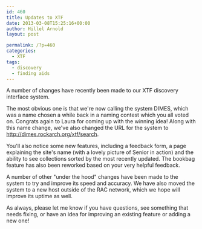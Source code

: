 ```yaml
---
id: 460
title: Updates to XTF
date: 2013-03-08T15:25:16+00:00
author: Hillel Arnold
layout: post

permalink: /?p=460
categories:
  - XTF
tags:
  - discovery
  - finding aids
---
```

A number of changes have recently been made to our XTF discovery interface system.

The most obvious one is that we're now calling the system DIMES, which was a name chosen a while back in a naming contest which you all voted on. Congrats again to Laura for coming up with the winning idea! Along with this name change, we've also changed the URL for the system to <http://dimes.rockarch.org/xtf/search>.<!--more-->

You'll also notice some new features, including a feedback form, a page explaining the site's name (with a lovely picture of Senior in action) and the ability to see collections sorted by the most recently updated. The bookbag feature has also been reworked based on your very helpful feedback.

A number of other "under the hood" changes have been made to the system to try and improve its speed and accuracy. We have also moved the system to a new host outside of the RAC network, which we hope will improve its uptime as well.

As always, please let me know if you have questions, see something that needs fixing, or have an idea for improving an existing feature or adding a new one!